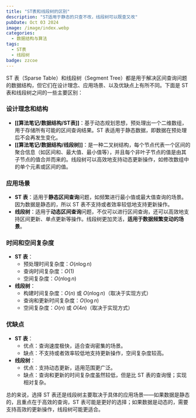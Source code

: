 ```yaml
---
title: "ST表和线段树的区别"
description: "ST适用于静态的只查不改，线段树可以既查又改"
pubDate: Oct 03 2024
image: /image/index.webp
categories:
  - 数据结构与算法
tags:
  - ST表
  - 线段树
badge: zzcoe
---
```



ST 表（Sparse Table）和线段树（Segment Tree）都是用于解决区间查询问题的数据结构，但它们在设计理念、应用场景、以及优缺点上有所不同。下面是 ST 表和线段树之间的一些主要区别：

### 设计理念和结构

- **[[算法笔记/数据结构/ST表]]**：基于动态规划思想，预处理出一个二维数组，用于存储所有可能的区间查询结果。ST 表适用于静态数据，即数据在预处理后不会再发生变化。
- **[[算法笔记/数据结构/线段树]]**：是一种二叉树结构，每个节点代表一个区间的聚合信息（如区间和、最大值、最小值等），并且每个非叶子节点的值是由其子节点的值合并而来的。线段树可以高效地支持动态更新操作，如修改数组中的单个元素或区间的值。

### 应用场景

- **ST 表**：适用于**静态区间查询**问题，如频繁进行最小值或最大值查询的场景。因为数据是静态的，所以 ST 表不支持或者效率较低地支持更新操作。
- **线段树**：适用于**动态区间查询**问题，不仅可以进行区间查询，还可以高效地支持区间更新、单点更新等操作。线段树更加灵活，**适用于数据频繁变动的场景**。

### 时间和空间复杂度

- **ST 表**：
  - 预处理时间复杂度：$O(n\log n)$
  - 查询时间复杂度：$O(1)$
  - 空间复杂度：$O(n\log n)$
- **线段树**：
  - 构建时间复杂度：$O(n)$ 或 $O(n\log n)$（取决于实现方式）
  - 查询和更新时间复杂度：$O(\log n)$
  - 空间复杂度：$O(n)$ 或 $O(4n)$（取决于实现方式）

### 优缺点

- **ST 表**：
  - 优点：查询速度极快，适合查询密集的场景。
  - 缺点：不支持或者效率较低地支持更新操作，空间复杂度较高。
- **线段树**：
  - 优点：支持动态更新，适用范围更广泛。
  - 缺点：查询和更新的时间复杂度虽然较低，但是比 ST 表的查询慢；实现相对复杂。

总的来说，选择 ST 表还是线段树主要取决于具体的应用场景——如果数据是静态的，且重点在于高效的查询，ST 表可能是更好的选择；如果数据是动态的，需要支持高效的更新操作，线段树可能更适合。